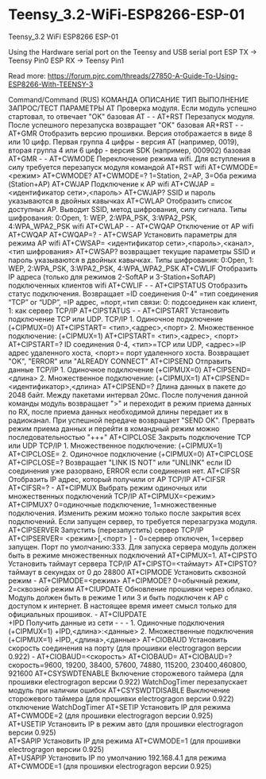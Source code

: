 # Teensy_3.2-WiFi-ESP8266-ESP-01
Teensy_3.2 WiFi ESP8266 ESP-01

Using the Hardware serial port on the Teensy and USB serial port
ESP TX -> Teensy Pin0
ESP RX -> Teensy Pin1

Read more: https://forum.pjrc.com/threads/27850-A-Guide-To-Using-ESP8266-With-TEENSY-3

Command/Command (RUS)
КОМАНДА	ОПИСАНИЕ	ТИП	ВЫПОЛНЕНИЕ	ЗАПРОС/ТЕСТ	ПАРАМЕТРЫ
AT	Проверка модуля. Если модуль успешно стартовал, то отвечает "OK"	базовая	AT	-	-
AT+RST	Перезапуск модуля. После успешного перезапуска возвращает "OK"	базовая	AR+RST	-	-
AT+GMR	Отобразить версию прошивки. Версия отображается в виде 8 или 10 цифр. Первая группа 4 цифры - версия AT (например, 0019), вторая группа 4 или 6 цифр - версия SDK (например, 000902)	базовая	AT+GMR	-	-
AT+CWMODE	Переключение режима wifi. Для вступления в силу требуется перезапуск модуля командой AT+RST	wifi	AT+CWMODE=<режим>	AT+CWMODE?
AT+CWMODE=?	1=Station, 2=AP, 3=Оба режима (Station+AP)
AT+CWJAP	Подключение к AP	wifi	AT+CWJAP =<идентификатор сети>,<пароль>	AT+CWJAP?	SSID и пароль указываются в двойных кавычках
AT+CWLAP	Отобразить список доступных AP. Выводит SSID, метод шифрования, силу сигнала. Типы шифрования: 0:Open, 1: WEP, 2:WPA_PSK, 3:WPA2_PSK, 4:WPA_WPA2_PSK	wifi	AT+CWLAP	-	-
AT+CWQAP	Отключение от AP	wifi	AT+CWQAP	AT+CWQAP=?	-
AT+CWSAP	Установить параметры для режима AP	wifi	AT+CWSAP= <идентификатор сети>,<пароль>,<канал>, <тип шифрования>	AT+CWSAP? возвращает текущие параметры	SSID и пароль указываются в двойных кавычках. Типы шифрования: 0:Open, 1: WEP, 2:WPA_PSK, 3:WPA2_PSK, 4:WPA_WPA2_PSK
AT+CWLIF	Отобразить IP адреса (только для режимов 2-SoftAP и 3-Station+SoftAP) подключенных клиентов	wifi	AT+CWLIF	-	-
AT+CIPSTATUS	Отобразить статус подключения. Возвращает =ID соединения 0-4"
=тип соединения
“TCP” or “UDP”,
=IP адрес,
=порт,=тип связи: 0: подсоединен как клиент, 1: как сервер	TCP/IP	AT+CIPSTATUS	-	-
AT+CIPSTART	Установить подключение TCP или UDP.	TCP/IP	1. Одиночное подключение (+CIPMUX=0)
AT+CIPSTART= <тип>,<адрес>,<порт>
2. Множественное подключение:
(+CIPMUX=1)
AT+CIPSTART= <тип>,<адрес>, <порт>	AT+CIPSTART=?	ID
соединения 0-4,
<тип>=TCP или UDP, <адрес>=IP адрес удаленного хоста, <порт>= порт удаленного хоста. Возвращает "OK", "ERROR" или "ALREADY CONNECT"
AT+CIPSEND	Отправить данные	TCP/IP	1. Одиночное подключение (+CIPMUX=0)
AT+CIPSEND=<длина>
2. Множественное подключение:
(+CIPMUX=1) AT+CIPSEND= <идентификатор>,<длина>	AT+CIPSEND=?	Длина данных в пакете до 2048 байт. Между пакетами интервал 20мс. После получения данной команды модуль возвращает ">" и переходит в режим приема данных по RX, после приема данных необходимой длины передает их в радиоканал. При успешной передаче возвращает "SEND OK". Прервать режим приема данных и перейти в командный режим можно последовательностью "+++"
AT+CIPCLOSE	Закрыть подключение TCP или UDP	TCP/IP	1. Множественное подключение:
(+CIPMUX=1) AT+CIPCLOSE=
2. Одиночное подключение (+CIPMUX=0) AT+CIPCLOSE	AT+CIPCLOSE=?	Возвращает "LINK IS NOT" или "UNLINK" если ID соединения уже разорвано, ERROR если соединения нет.
AT+CIFSR	Отобразить IP адрес, который получили от AP	TCP/IP	AT+CIFSR	AT+CIFSR=?	-
AT+CIPMUX	Выбрать режим одиночных или множественных подключений	TCP/IP	AT+CIPMUX=<режим>	AT+CIPMUX?	0=одиночные подключение, 1=множественные подключения.
Изменить режим можно только после закрытия всех подключений. Если запущен сервер, то требуется перезагрузка модуля.
AT+CIPSERVER	Запустить (перезапустить) сервер	TCP/IP	AT+CIPSERVER= <режим>[,<порт> ]	-	0=сервер отключен, 1=сервер запущен. Порт по умолчанию:333. Для запуска сервера модуль должен быть в режиме множественных подключений AT+CIPMUX=1.
AT+CIPSTO	Установить таймаут сервера	TCP/IP	AT+CIPSTO=<таймаут>	AT+CIPSTO?	таймаут в секундах от 0 до 28800
AT+CIPMODE	Установить сквозной режим	-	AT+CIPMODE=<режим>	AT+CIPMODE?	0=обычный режим, 2=сквозной режим
AT+CIUPDATE	Обновление прошивки через облако. Модуль должен быть в режиме 1 или 3 и быть подключен к AP с доступом к интернет. В настоящее время имеет смысл только для официальных прошивок.	-	AT+CIUPDATE		
+IPD	Получить данные из сети	-	-	-	1. Одиночные подключения
(+CIPMUX=1)
+IPD,<длина>:<данные>
2. Множественные подключения
(+CIPMUX=1)
+IPD,,<длина>,<данные>
AT+CIOBAUD	Установить скорость соединения на порту (для прошивки electrogragon версии 0.922)	-	AT+CIOBAUD=<скорость>	AT+CIOBAUD=
AT+CIOBAUD=?	скорость=9600, 19200, 38400, 57600, 74880, 115200, 230400,460800, 921600
AT+CSYSWDTENABLE
Включение сторожевого таймера
(для прошивки electrogragon версии 0.922)				WatchDogTimer перезапускает модуль при наличии ошибок
AT+CSYSWDTDISABLE	Выключение сторожевого таймера
(для прошивки electrogragon версии 0.922)				отключение WatchDogTimer
AT+SETIP	Установить IP для режима AT+CWMODE=2
(для прошивки electrogragon версии 0.925)				
AT+USETIP	Установить IP в режим авто
(для прошивки electrogragon версии 0.925)				
AT+SAPIP	Установить IP для режима AT+CWMODE=1
(для прошивки electrogragon версии 0.925)				
AT+USAPIP	Установить IP по умолчанию 192.168.4.1 для режима AT+CWMODE=1
(для прошивки electrogragon версии 0.925)				
